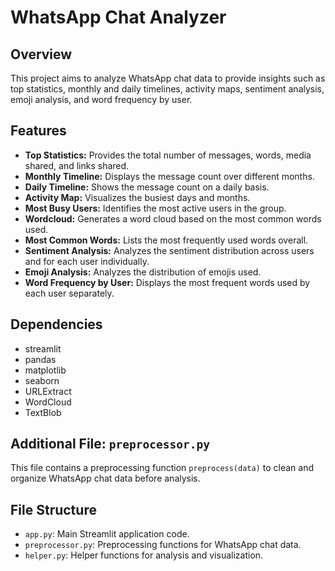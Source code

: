 # WhatsApp Chat Analyzer

## Overview
This project aims to analyze WhatsApp chat data to provide insights such as top statistics, monthly and daily timelines, activity maps, sentiment analysis, emoji analysis, and word frequency by user.

## Features
- **Top Statistics:** Provides the total number of messages, words, media shared, and links shared.
- **Monthly Timeline:** Displays the message count over different months.
- **Daily Timeline:** Shows the message count on a daily basis.
- **Activity Map:** Visualizes the busiest days and months.
- **Most Busy Users:** Identifies the most active users in the group.
- **Wordcloud:** Generates a word cloud based on the most common words used.
- **Most Common Words:** Lists the most frequently used words overall.
- **Sentiment Analysis:** Analyzes the sentiment distribution across users and for each user individually.
- **Emoji Analysis:** Analyzes the distribution of emojis used.
- **Word Frequency by User:** Displays the most frequent words used by each user separately.

## Dependencies
- streamlit
- pandas
- matplotlib
- seaborn
- URLExtract
- WordCloud
- TextBlob

## Additional File: `preprocessor.py`
This file contains a preprocessing function `preprocess(data)` to clean and organize WhatsApp chat data before analysis.
## File Structure
- `app.py`: Main Streamlit application code.
- `preprocessor.py`: Preprocessing functions for WhatsApp chat data.
- `helper.py`: Helper functions for analysis and visualization.

